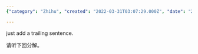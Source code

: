 ```yaml
---
{"category": "Zhihu", "created": "2022-03-31T03:07:29.000Z", "date": "2022-03-31 03:07:29", "description": "This article discusses the process of converting partial content from Zhihu, a Chinese Q&A platform, and seeks assistance in listening to an upcoming explanation.", "modified": "2022-08-18T14:17:39.435Z", "tags": ["circumvention", "idea", "information gathering", "pyjom", "text sources"], "title": "Converting Partial Zhihu Viral Content"}

---
```


just add a trailing sentence.

请听下回分解。
